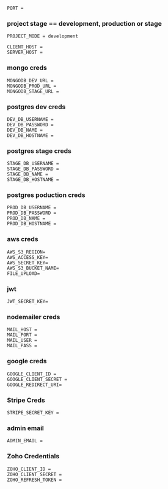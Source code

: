     PORT = 

### project stage == development, production or stage 
    PROJECT_MODE = development

    CLIENT_HOST =
    SERVER_HOST =

### mongo creds
    MONGODB_DEV_URL = 
    MONGODB_PROD_URL = 
    MONGODB_STAGE_URL =

### postgres dev creds
    DEV_DB_USERNAME =
    DEV_DB_PASSWORD = 
    DEV_DB_NAME = 
    DEV_DB_HOSTNAME =

### postgres stage creds
    STAGE_DB_USERNAME = 
    STAGE_DB_PASSWORD = 
    STAGE_DB_NAME = 
    STAGE_DB_HOSTNAME =

### postgres poduction creds
    PROD_DB_USERNAME = 
    PROD_DB_PASSWORD = 
    PROD_DB_NAME = 
    PROD_DB_HOSTNAME =

### aws creds
    AWS_S3_REGION=
    AWS_ACCESS_KEY=
    AWS_SECRET_KEY=
    AWS_S3_BUCKET_NAME=
    FILE_UPLOAD=

### jwt
    JWT_SECRET_KEY= 

### nodemailer creds
    MAIL_HOST = 
    MAIL_PORT = 
    MAIL_USER = 
    MAIL_PASS = 

### google creds
    GOOGLE_CLIENT_ID = 
    GOOGLE_CLIENT_SECRET = 
    GOOGLE_REDIRECT_URI= 

### Stripe Creds
    STRIPE_SECRET_KEY = 

### admin email
    ADMIN_EMAIL = 

### Zoho Credentials
    ZOHO_CLIENT_ID = 
    ZOHO_CLIENT_SECRET = 
    ZOHO_REFRESH_TOKEN = 
